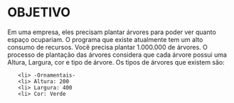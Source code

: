 <h1> OBJETIVO  </H1>

Em uma empresa, eles precisam plantar árvores para poder ver quanto espaço ocupariam. O programa que existe atualmente tem um alto consumo de recursos. Você precisa plantar 1.000.000 de árvores. O processo de plantação das árvores considera que cada árvore possui uma Altura, Largura, cor e tipo de árvore. Os tipos de árvores que existem são:

<ul>
    
    <li> -Ornamentais- 
    <li> Altura: 200 
    <li> Largura: 400 
    <li> Cor: Verde 
    
</ul>        
